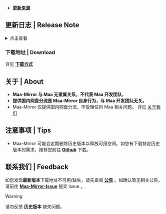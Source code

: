 - **[更新来源](https://github.com/MaaAssistantArknights/MaaAssistantArknights/releases/v5.12.3)**

## 更新日志 | Release Note
<details>

<summary>点击查看</summary>

### 停不下来了 | Highlight

* Base navigation fixes for the overseas clients

### 新增 | New

* 繁中服更新活動導航"懷黍離" (#11592)  By XuQingTW

### 修复 | Fix

* 繁中服-生息演算中，完成生存週期畫面、大地圖畫面卡住 (#11649)  By momomochi987
* 繁中服 生息演算讀檔畫面卡住 (#11646)  By momomochi987
* 基建修复4 识别不到缩小状态下的后两个宿舍  By ABA2396
* 38c8dd8 68357b9 modified base tasks in Official. Global needs custom ROI to work  By Constrat
* 380bf68 modified Base Infrast Siege for all clients. Reverting for global and co.  By Constrat

### 文档 | Docs

* README 移除 MaaX，更换前端仓库地址 (#11636)  By Rbqwow

### 其他 | Other

* 補上繁中服的加工站、訓練室相關內容 (#11648)  By momomochi987
* 调整基建宿舍阈值  By ABA2396
* 调整基建发电站阈值  By ABA2396

**Full Changelog**: [v5.12.2 -> v5.12.3](https://github.com/MaaAssistantArknights/MaaAssistantArknights/compare/v5.12.2...v5.12.3)


</details>

### 下载地址 | Download
详见 **[下载方式](https://weinibuliu.github.io/post/2.html)**

## 关于 | About
- **Maa-Mirror 与 Maa 无隶属关系，不代表 Maa 开发团队**。
- **提供国内网盘分流是 Maa-Mirror 自身行为，与 Maa 开发团队无关。**
- Maa-Mirror 仅提供国内网盘分流，不受理任何 Maa 相关问题。
详见 [关于我们]()

## 注意事项 | Tips
- Maa-Mirror 可能会定期删除历史版本以释放可用空间。如您有下载特定历史版本的需求，推荐您前往 **[Github](https://github.com/MaaAssistantArknights/MaaAssistantArknights/releases)** 下载。

## 联系我们 | Feedback
如您发现**最新版本**下载地址不可用/缺失，请先查阅 **[公告](https://weinibuliu.github.io/post/1.html)** 。如确认暂无相关公告，请前往 **[Maa-Mirror-Issue](https://github.com/weinibuliu/Maa-Mirror-Issue)** 提交 issue 。
>[!WARNING]
请勿反馈 **历史版本** 缺失问题。
